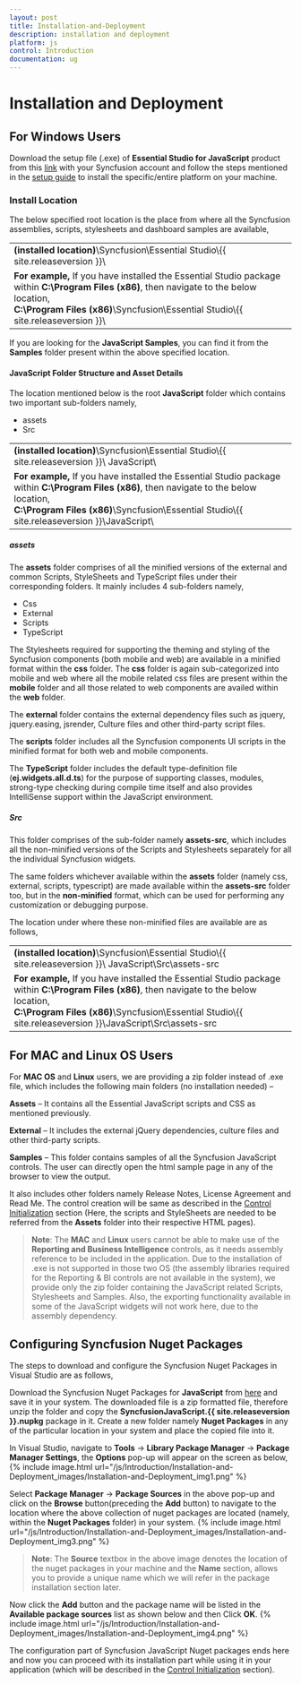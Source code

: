 ```yaml
---
layout: post
title: Installation-and-Deployment
description: installation and deployment
platform: js
control: Introduction
documentation: ug
---
```


# Installation and Deployment

## For Windows Users

Download the setup file (.exe) of **Essential Studio for JavaScript** product from this [link](http://www.syncfusion.com/downloads/javascript) with your Syncfusion account and follow the steps mentioned in the [setup guide](http://help.syncfusion.com/ug/common/index.html) to install the specific/entire platform on your machine.

### Install Location

The below specified root location is the place from where all the Syncfusion assemblies, scripts, stylesheets and dashboard samples are available,


<table>
<tr>
<td>
<b>(installed location)</b>\Syncfusion\Essential Studio\{{ site.releaseversion }}\
</td>
</tr>
<tr>
<td>
<b>For example,</b> If you have installed the Essential Studio package within <b>C:\Program Files (x86)</b>, then navigate to the below location,
<br/>
<b>C:\Program Files (x86)</b>\Syncfusion\Essential Studio\{{ site.releaseversion }}\
</td>
</tr>
</table>

If you are looking for the **JavaScript Samples**, you can find it from the **Samples** folder present within the above specified location. 

#### JavaScript Folder Structure and Asset Details

The location mentioned below is the root **JavaScript** folder which contains two important sub-folders namely,

* assets
* Src

<table>
<tr>
<td>
<b>(installed location)</b>\Syncfusion\Essential Studio\{{ site.releaseversion }}\ JavaScript\
</td>
</tr>
<tr>
<td>
<b>For example,</b> If you have installed the Essential Studio package within <b>C:\Program Files (x86)</b>, then navigate to the below location,
<br/>
<b>C:\Program Files (x86)</b>\Syncfusion\Essential Studio\{{ site.releaseversion }}\JavaScript\
</td>
</tr>
</table>


##### assets 

The **assets** folder comprises of all the minified versions of the external and common Scripts, StyleSheets and TypeScript files under their corresponding folders. It mainly includes 4 sub-folders namely,

  * Css
  * External
  * Scripts
  * TypeScript



The Stylesheets required for supporting the theming and styling of the Syncfusion components (both mobile and web) are available in a minified format within the **css** folder. The **css** folder is again sub-categorized into mobile and web where all the mobile related css files are present within the **mobile** folder and all those related to web components are availed within the **web** folder. 



The **external** folder contains the external dependency files such as jquery, jquery.easing, jsrender, Culture files and other third-party script files.



The **scripts** folder includes all the Syncfusion components UI scripts in the minified format for both web and mobile components. 



The **TypeScript** folder includes the default type-definition file (**ej.widgets.all.d.ts**) for the purpose of supporting classes, modules, strong-type checking during compile time itself and also provides IntelliSense support within the JavaScript environment.

##### Src

This folder comprises of the sub-folder namely **assets-src**, which includes all the non-minified versions of the Scripts and Stylesheets separately for all the individual Syncfusion widgets.

The same folders whichever available within the **assets** folder (namely css, external, scripts, typescript) are made available within the **assets-src** folder too, but in the **non-minified** format, which can be used for performing any customization or debugging purpose. 



The location under where these non-minified files are available are as follows,



<table>
<tr>
<td>
<b>(installed location)</b>\Syncfusion\Essential Studio\{{ site.releaseversion }}\ JavaScript\Src\assets-src
</td>
</tr>
<tr>
<td>
<b>For example,</b> If you have installed the Essential Studio package within <b>C:\Program Files (x86)</b>, then navigate to the below location,
<br/>
<b>C:\Program Files (x86)</b>\Syncfusion\Essential Studio\{{ site.releaseversion }}\JavaScript\Src\assets-src
</td>
</tr>
</table>

## For MAC and Linux OS Users

For **MAC OS** and **Linux** users, we are providing a zip folder instead of .exe file, which includes the following main folders (no installation needed) – 

**Assets** – It contains all the Essential JavaScript scripts and CSS as mentioned previously.

**External** – It includes the external jQuery dependencies, culture files and other third-party scripts.

**Samples** – This folder contains samples of all the Syncfusion JavaScript controls. The user can directly open the html sample page in any of the browser to view the output.

It also includes other folders namely Release Notes, License Agreement and Read Me. The control creation will be same as described in the [Control Initialization](http://helpjs.syncfusion.com/js/introduction/control-initialization) section (Here, the scripts and StyleSheets are needed to be referred from the **Assets** folder into their respective HTML pages).


>  **Note**: The **MAC** and **Linux** users cannot be able to make use of the **Reporting and Business Intelligence** controls, as it needs assembly reference to be included in the application. Due to the installation of .exe is not supported in those two OS (the assembly libraries required for the Reporting & BI controls are not available in the system), we provide only the zip folder containing the JavaScript related Scripts, Stylesheets and Samples. 
>  Also, the exporting functionality available in some of the JavaScript widgets will not work here, due to the assembly dependency.


## Configuring Syncfusion Nuget Packages

The steps to download and configure the Syncfusion Nuget Packages in Visual Studio are as follows,

Download the Syncfusion Nuget Packages for **JavaScript** from [here](http://nuget.syncfusion.com/login) and save it in your system. The downloaded file is a zip formatted file, therefore unzip the folder and copy the **SyncfusionJavaScript.{{ site.releaseversion }}.nupkg** package in it. Create a new folder namely **Nuget Packages** in any of the particular location in your system and place the copied file into it.

In Visual Studio, navigate to **Tools** -> **Library Package Manager** -> **Package Manager Settings**, the **Options** pop-up will appear on the screen as below,
{% include image.html url="/js/Introduction/Installation-and-Deployment_images/Installation-and-Deployment_img1.png" %}

Select **Package Manager** -> **Package Sources** in the above pop-up and click on the **Browse** button(preceding the **Add** button) to navigate to the location where the above collection of nuget packages are located (namely, within the **Nuget Packages** folder) in your system.
{% include image.html url="/js/Introduction/Installation-and-Deployment_images/Installation-and-Deployment_img3.png" %}

>  **Note**: The **Source** textbox in the above image denotes the location of the nuget packages in your machine and the **Name** section, allows you to provide a unique name which we will refer in the package installation section later.

Now click the **Add** button and the package name will be listed in the **Available package sources** list as shown below and then Click **OK**.
{% include image.html url="/js/Introduction/Installation-and-Deployment_images/Installation-and-Deployment_img4.png" %}

The configuration part of Syncfusion JavaScript Nuget packages ends here and now you can proceed with its installation part while using it in your application (which will be described in the [Control Initialization](http://helpjs.syncfusion.com/js/introduction/control-initialization#configuring-and-installing-nuget-into-your-project) section).

